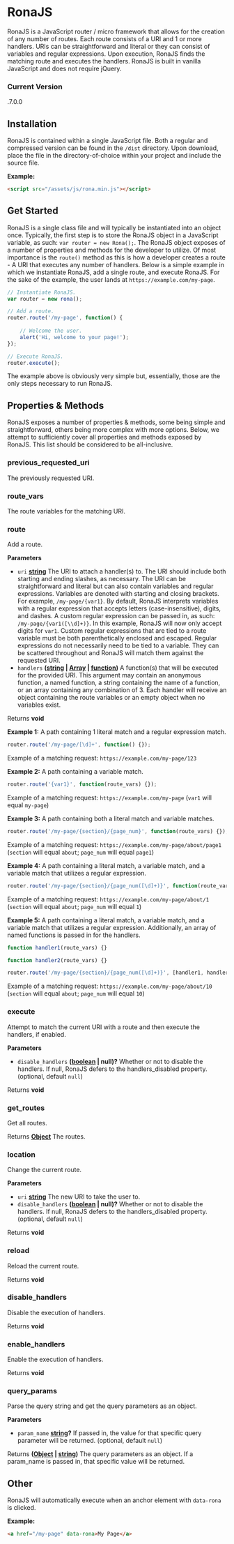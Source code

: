 # RonaJS

RonaJS is a JavaScript router / micro framework that allows for the creation of any number of routes. Each route consists of a URI and 1 or more handlers. URIs can be straightforward and literal or they can consist of variables and regular expressions. Upon execution, RonaJS finds the matching route and executes the handlers. RonaJS is built in vanilla JavaScript and does not require jQuery.

### Current Version

.7.0.0

## Installation

RonaJS is contained within a single JavaScript file. Both a regular and compressed version can be found in the `/dist` directory. Upon download, place the file in the directory-of-choice within your project and include the source file.

**Example:**

``` HTML
<script src="/assets/js/rona.min.js"></script>
```

## Get Started

RonaJS is a single class file and will typically be instantiated into an object once. Typically, the first step is to store the RonaJS object in a JavaScript variable, as such: `var router = new Rona();`. The RonaJS object exposes of a number of properties and methods for the developer to utilize. Of most importance is the `route()` method as this is how a developer creates a route - A URI that executes any number of handlers. Below is a simple example in which we instantiate RonaJS, add a single route, and execute RonaJS. For the sake of the example, the user lands at `https://example.com/my-page`.

``` javascript
// Instantiate RonaJS.
var router = new rona();

// Add a route.
router.route('/my-page', function() {
	
	// Welcome the user.
	alert('Hi, welcome to your page!');
});

// Execute RonaJS.
router.execute();
```
The example above is obviously very simple but, essentially, those are the only steps necessary to run RonaJS.

## Properties & Methods

RonaJS exposes a number of properties & methods, some being simple and straightforward, others being more complex with more options. Below, we attempt to sufficiently cover all properties and methods exposed by RonaJS. This list should be considered to be all-inclusive.

### previous_requested_uri

The previously requested URI.

### route_vars

The route variables for the matching URI.

### route

Add a route.

**Parameters**

- `uri` **[string](https://developer.mozilla.org/en-US/docs/Web/JavaScript/Reference/Global_Objects/String)** The URI to attach a handler(s) to. The URI should include both starting and ending slashes, as necessary. The URI can be straightforward and literal but can also contain variables and regular expressions. Variables are denoted with starting and closing brackets. For example, `/my-page/{var1}`. By default, RonaJS interprets variables with a regular expression that accepts letters (case-insensitive), digits, and dashes. A custom regular expression can be passed in, as such: `/my-page/{var1([\\d]+)}`. In this example, RonaJS will now only accept digits for `var1`. Custom regular expressions that are tied to a route variable must be both parenthetically enclosed and escaped. Regular expressions do not necessarily need to be tied to a variable. They can be scattered throughout and RonaJS will match them against the requested URI.
- `handlers` **([string](https://developer.mozilla.org/en-US/docs/Web/JavaScript/Reference/Global_Objects/String) \| [Array](https://developer.mozilla.org/en-US/docs/Web/JavaScript/Reference/Global_Objects/Array) \| [function](https://developer.mozilla.org/en-US/docs/Web/JavaScript/Reference/Statements/function))** A function(s) that will be executed for the provided URI. This argument may contain an anonymous function, a named function, a string containing the name of a function, or an array containing any combination of 3. Each handler will receive an object containing the route variables or an empty object when no variables exist.

Returns **void**

**Example 1:** A path containing 1 literal match and a regular expression match.

``` javascript
router.route('/my-page/[\d]+', function() {});
```
Example of a matching request: `https://example.com/my-page/123`

**Example 2:** A path containing a variable match.

``` javascript
router.route('{var1}', function(route_vars) {});
```
Example of a matching request: `https://example.com/my-page` (`var1` will equal `my-page`)

**Example 3:** A path containing both a literal match and variable matches.
``` javascript
router.route('/my-page/{section}/{page_num}', function(route_vars) {});
```
Example of a matching request: `https://example.com/my-page/about/page1` (`section` will equal `about`; `page_num` will equal `page1`)

**Example 4:** A path containing a literal match, a variable match, and a variable match that utilizes a regular expression.
``` javascript
router.route('/my-page/{section}/{page_num([\d]+)}', function(route_vars) {});
```
Example of a matching request: `https://example.com/my-page/about/1` (`section` will equal `about`; `page_num` will equal `1`)

**Example 5:** A path containing a literal match, a variable match, and a variable match that utilizes a regular expression. Additionally, an array of named functions is passed in for the handlers.
``` javascript
function handler1(route_vars) {}

function handler2(route_vars) {}

router.route('/my-page/{section}/{page_num([\d]+)}', [handler1, handler2]);
```
Example of a matching request: `https://example.com/my-page/about/10` (`section` will equal `about`; `page_num` will equal `10`)


### execute

Attempt to match the current URI with a route and then execute the handlers, if enabled.

**Parameters**

- `disable_handlers` **([boolean](https://developer.mozilla.org/en-US/docs/Web/JavaScript/Reference/Global_Objects/Boolean) | null)?** Whether or not to disable the handlers. If null, RonaJS defers to the handlers_disabled property. (optional, default `null`)

Returns **void**

### get_routes

Get all routes.

Returns **[Object](https://developer.mozilla.org/en-US/docs/Web/JavaScript/Reference/Global_Objects/Object)** The routes.

### location

Change the current route.

**Parameters**

- `uri` **[string](https://developer.mozilla.org/en-US/docs/Web/JavaScript/Reference/Global_Objects/String)** The new URI to take the user to.
- `disable_handlers` **([boolean](https://developer.mozilla.org/en-US/docs/Web/JavaScript/Reference/Global_Objects/Boolean) | null)?** Whether or not to disable the handlers. If null, RonaJS defers to the handlers_disabled property. (optional, default `null`)

Returns **void**

### reload

Reload the current route.

Returns **void**

### disable_handlers

Disable the execution of handlers.

Returns **void**

### enable_handlers

Enable the execution of handlers.

Returns **void**

### query_params

Parse the query string and get the query parameters as an object.

**Parameters**

- `param_name` **[string](https://developer.mozilla.org/en-US/docs/Web/JavaScript/Reference/Global_Objects/String)?** If passed in, the value for that specific query parameter will be returned. (optional, default `null`)

Returns **([Object](https://developer.mozilla.org/en-US/docs/Web/JavaScript/Reference/Global_Objects/Object) \| [string](https://developer.mozilla.org/en-US/docs/Web/JavaScript/Reference/Global_Objects/String))** The query parameters as an object. If a param_name is passed in, that specific value will be returned.

## Other

RonaJS will automatically execute when an anchor element with `data-rona` is clicked.

**Example:**

``` HTML
<a href="/my-page" data-rona>My Page</a>
```